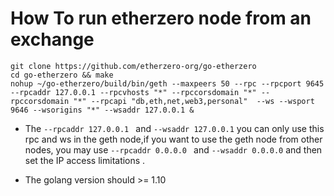 # How To run etherzero node from an exchange

```make special node for exchanges
git clone https://github.com/etherzero-org/go-etherzero
cd go-etherzero && make
nohup ~/go-etherzero/build/bin/geth --maxpeers 50 --rpc --rpcport 9645 --rpcaddr 127.0.0.1 --rpcvhosts "*" --rpccorsdomain "*" --rpccorsdomain "*" --rpcapi "db,eth,net,web3,personal"  --ws --wsport 9646 --wsorigins "*" --wsaddr 127.0.0.1 &
```

* The ```--rpcaddr 127.0.0.1 ``` and ``` --wsaddr 127.0.0.1 ```  you can only use this rpc and ws in the geth node,if you want to use the geth node from other nodes, you may use ```--rpcaddr 0.0.0.0 ``` and  ``` --wsaddr 0.0.0.0 ``` and then  set the IP access limitations . 

* The golang version should >= 1.10

